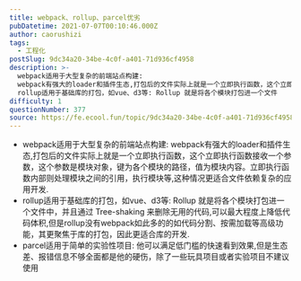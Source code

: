 ```yaml
---
title: webpack、rollup、parcel优劣
pubDatetime: 2021-07-07T00:10:46.000Z
author: caorushizi
tags:
  - 工程化
postSlug: 9dc34a20-34be-4c0f-a401-71d936cf4958
description: >-
  webpack适用于大型复杂的前端站点构建:
  webpack有强大的loader和插件生态,打包后的文件实际上就是一个立即执行函数，这个立即执行函数接收一个参数，这个参数是模块对象，键为各个模块的路径，值为模块内容。立即执行函数内部则处理模块之间的引用，执行模块等,这种情况更适合文件依赖复杂的应用开发.
  rollup适用于基础库的打包，如vue、d3等: Rollup 就是将各个模块打包进一个文件
difficulty: 1
questionNumber: 377
source: https://fe.ecool.fun/topic/9dc34a20-34be-4c0f-a401-71d936cf4958
---
```


<ul><li>webpack适用于大型复杂的前端站点构建: webpack有强大的loader和插件生态,打包后的文件实际上就是一个立即执行函数，这个立即执行函数接收一个参数，这个参数是模块对象，键为各个模块的路径，值为模块内容。立即执行函数内部则处理模块之间的引用，执行模块等,这种情况更适合文件依赖复杂的应用开发.</li><li> rollup适用于基础库的打包，如vue、d3等: Rollup 就是将各个模块打包进一个文件中，并且通过 Tree-shaking 来删除无用的代码,可以最大程度上降低代码体积,但是rollup没有webpack如此多的的如代码分割、按需加载等高级功能，其更聚焦于库的打包，因此更适合库的开发.</li><li>parcel适用于简单的实验性项目: 他可以满足低门槛的快速看到效果,但是生态差、报错信息不够全面都是他的硬伤，除了一些玩具项目或者实验项目不建议使用<br/><br/></li></ul>
